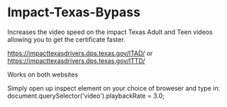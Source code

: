 # Impact-Texas-Bypass
Increases the video speed on the impact Texas Adult and Teen videos allowing you to get the certificate faster.

https://impacttexasdrivers.dps.texas.gov/ITAD/ or https://impacttexasdrivers.dps.texas.gov/ITTD/

Works on both websites

Simply open up inspect element on your choice of broweser and type in: document.querySelector('video').playbackRate = 3.0; 
